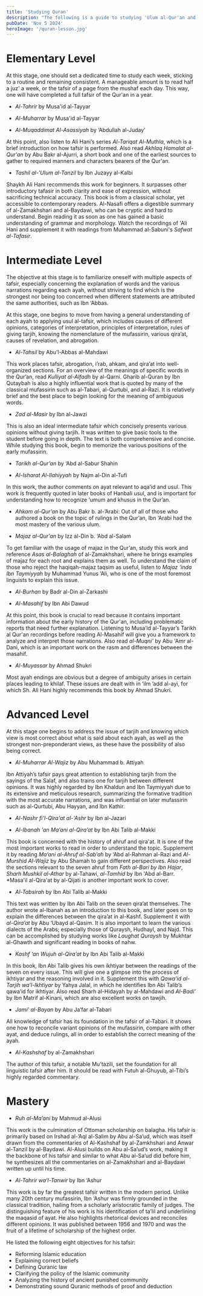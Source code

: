 ```yaml
---
title: 'Studying Quran'
description: "The following is a guide to studying 'Ulum al-Qur'an and its various sciences. It is is drawn from the suggestions of Sh. Salman Nasir and Sh. Waqar Abbas, among others. It is also based on the original curriculum by al-Asiri."
pubDate: 'Nov 5 2024'
heroImage: '/quran-lesson.jpg'
---
```


# Elementary Level
At this stage, one should set a dedicated time to study each week, sticking to a routine and remaining consistent. A manageable amount is to read half a juz' a week, or the tafsir of a page from the mushaf each day. This way, one will have completed a full tafsir of the Qur'an in a year.

- *Al-Tahrir* by Musa'id al-Tayyar

- *Al-Muharrar* by Musa'id al-Tayyar

- *Al-Muqaddimat Al-Asassiyah* by ‘Abdullah al-Juday’

At this point, also listen to Ali Hani’s series *Al-Tariqat Al-Muthla*, which is a brief introduction on how tafsir is performed. Also read *Akhlaq Hamalat al-Qur'an* by Abu Bakr al-Ajurri, a short book and one of the earliest sources to gather to required manners and characters bearers of the Qur'an.

- *Tashil al-'Ulum al-Tanzil* by Ibn Juzayy al-Kalbi

Shaykh Ali Hani recommends this work for beginners. It surpasses other introductory tafasir in both clarity and ease of expression, without sacrificing technical accuracy. This book is from a classical scholar, yet accessible to contemporary readers. Al-Nasafi offers a digestible summary of al-Zamakhshari and al-Baydawi, who can be cryptic and hard to understand. Begin reading it as soon as one has gained a basic understanding of grammar and morphology. Watch the recordings of 'Ali Hani and supplement it with readings from Muhammad al-Sabuni's *Safwat al-Tafasir*.

# Intermediate Level
The objective at this stage is to familiarize oneself with multiple aspects of tafsir, especially concerning the explanation of words and the various narrations regarding each ayah, without striving to find which is the strongest nor being too concerned when different statements are attributed the same authorities, such as Ibn ‘Abbas. 

At this stage, one begins to move from having a general understanding of each ayah to applying usul al-tafsir, which includes causes of different opinions, categories of interpretation, principles of interpretation, rules of giving tarjih, knowing the nomenclature of the mufassirin, various qira’at, causes of revelation, and abrogation.

- *Al-Tahsil* by Abu’l-Abbas al-Mahdawi

This work places tafsir, abrogation, i’rab, ahkam, and qira’at into well-organized sections. For an overview of the meanings of specific words in the Qur’an, read *Kulliyat al-Alfadh* by al-Qarni. Gharib al-Quran by Ibn Qutaybah is also a highly influential work that is quoted by many of the classical mufassirin such as al-Tabari, al-Qurtubi, and al-Razi. It is relatively brief and the best place to begin looking for the meaning of ambiguous words. 

- *Zad al-Masir* by Ibn al-Jawzi

This is also an ideal intermediate tafsir which concisely presents various opinions without giving tarjih. It was written to give basic tools to the student before going in depth. The text is both comprehensive and concise. While studying this book, begin to memorize the various positions of the early mufassirin.

- *Tarikh al-Qur’an* by ‘Abd al-Sabur Shahin

- *Al-Isharat Al-Ilahiyyah* by Najm al-Din al-Tufi

In this work, the author comments on ayat relevant to aqa’id and usul. This work is frequently quoted in later books of Hanbali usul, and is important for understanding how to recognize ‘umum and khusus in the Qur’an. 

- *Ahkam al-Qur’an* by Abu Bakr b. al-’Arabi: Out of all of those who authored a book on the topic of rulings in the Qur’an, Ibn ‘Arabi had the most mastery of the various ulum.

- *Majaz al-Qur’an* by Izz al-Din b. ‘Abd al-Salam

To get familiar with the usage of majaz in the Qur’an, study this work and reference *Asas al-Balaghah* of al-Zamakhshari, where he brings examples of majaz for each root and explains them as well. To understand the claim of those who reject the haqiqah-majaz taqsim as useful, listen to *Majaz ‘inda Ibn Taymiyyah* by Muhammad Yunus ‘Ali, who is one of the most foremost linguists to explain this issue. 

- *Al-Burhan* by Badr al-Din al-Zarkashi

- *Al-Masahif* by Ibn Abi Dawud

At this point, this book is crucial to read because it contains important information about the early history of the Qur'an, including problematic reports that need further explanation. Listening to Musa’id al-Tayyar’s Tarikh al Qur'an recordings before reading Al-Masahif will give you a framework to analyze and interpret those narrations. Also read *al-Muqni'* by Abu 'Amr al-Dani, which is an important work on the rasm and differences between the masahif.

- *Al-Muyassar* by Ahmad Shukri

Most ayah endings are obvious but a degree of ambiguity arises in certain places leading to khilaf. These issues are dealt with in ‘ilm ’add al-ayi, for which Sh. Ali Hani highly recommends this book by Ahmad Shukri. 

# Advanced Level
At this stage one begins to address the issue of tarjih and knowing which view is most correct about what is said about each ayah, as well as the strongest non-preponderant views, as these have the possibility of also being correct. 

- *Al-Muharrar Al-Wajiz* by Abu Muhammad b. Attiyah

Ibn Attiyah’s tafsir pays great attention to establishing tarjih from the sayings of the Salaf, and also trains one for tarjih between different opinions. It was highly regarded by Ibn Khaldun and Ibn Taymiyyah due to its extensive and meticulous research, summarizing the formative tradition with the most accurate narrations, and was influential on later mufassirin such as al-Qurtubi, Abu Hayyan, and Ibn Kathir.

- *Al-Nashr fi'l-Qira'at al-'Ashr* by Ibn al-Jazari

- *Al-Ibanah ‘an Ma’ani al-Qira’at* by Ibn Abi Talib al-Makki

This book is concerned with the history of ahruf and qira'at. It is one of the most important works to read in order to understand the topic. Supplement it by reading *Ma’ani al-Ahruf al-Sab’ah* by ‘Abd al-Rahman al-Razi and *Al-Murshid Al-Wajiz* by Abu Shamah to gain different perspectives. Also read the sections relevant to the seven ahruf from *Fath al-Bari by Ibn Hajar*, *Sharh Mushkil al-Athar* by al-Tahawi, *al-Tamhid* by Ibn 'Abd al-Barr. *Masa'il al-Qira'at by al-Qijati is another important work to cover.

- *Al-Tabsirah* by Ibn Abi Talib al-Makki

This text was written by Ibn Abi Talib on the seven qira’at themselves. The author wrote al-Ibanah as an introduction to this book, and later goes on to explain the differences between the qira’at in al-Kashf. Supplement it with *al-Qira’at* by Abu ‘Ubayd al-Qasim. It is also important to learn the various dialects of the Arabs; especially those of Quraysh, Hudhayl, and Najd. This can be accomplished by studying works like *Laughat Quraysh* by Mukhtar al-Ghawth and significant reading in books of nahw. 

- *Kashf ‘an Wujuh al-Qira’at* by Ibn Abi Talib al-Makki

In this book, Ibn Abi Talib gives his own ikhtiyar between the readings of the seven on every issue. This will give one a glimpse into the process of ikhtiyar and the reasoning involved in it. Supplement this with *Qawa’id al-Tarjih wa’l-Ikhtiyar* by Yahya Jalal, in which he identifies Ibn Abi Talib’s qawa’id for ikhtiyar. Also read Sharh al-Hidayah by al-Mahdawi and *Al-Badi’* by Ibn Matrif al-Kinani, which are also excellent works on tawjih. 

- *Jami’ al-Bayan* by Abu Ja’far al-Tabari

All knowledge of tafsir has its foundation in the tafsir of al-Tabari. It shows one how to reconcile variant opinions of the mufassirin, compare with other ayat, and deduce rulings, all in order to establish the correct meaning of the ayah. 

- *Al-Kashshaf* by al-Zamakhshari

The author of this tafsir, a notable Mu’tazili, set the foundation for all linguistic tafsir after him. It should be read with Futuh al-Ghuyub, al-Tibi’s highly regarded commentary. 

# Mastery

- *Ruh al-Ma’ani* by Mahmud al-Alusi

This work is the culmination of Ottoman scholarship on balagha. His tafsir is primarily based on Irshad al-’Aql al-Salim by Abu al-Sa’ud, which was itself drawn from the commentaries of Al-Kashshaf by al-Zamkhshari and Anwar al-Tanzil by al-Baydawi. Al-Alusi builds on Abu al-Sa’ud’s work, making it the backbone of his tafsir and similar to what Abu al-Sa’ud did before him, he synthesizes all the commentaries on al-Zamakhshari and al-Baydawi written up until his time. 

- *Al-Tahrir wa’l-Tanwir* by Ibn ‘Ashur

This work is by far the greatest tafsir written in the modern period. Unlike many 20th century mufassirin, Ibn ‘Ashur was firmly grounded in the classical tradition, hailing from a scholarly aristocratic family of judges. The distinguishing feature of his work is his identification of ta’lil and underlining the maqasid of ayat. He also highlights rhetorical devices and reconciles different opinions. It was published between 1956 and 1970 and was the fruit of a lifetime of scholarship of the highest order.

He listed the following eight objectives for his tafsir:

- Reforming Islamic education
- Explaining correct beliefs
- Defining Quranic law
- Clarifying the policy of the Islamic community
- Analyzing the history of ancient punished community
- Demonstrating sound Quranic methods of proof and deduction
